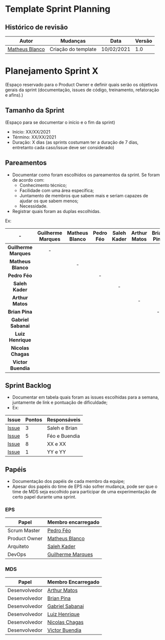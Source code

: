 # Template Sprint Planning

## Histórico de revisão
|Autor|Mudanças|Data|Versão|
|--|--|--|--|
|[Matheus Blanco](https://github.com/MatheusBlanco)|Criação do template|10/02/2021|1.0|

# Planejamento Sprint X

(Espaço reservado para o Product Owner e definir quais serão os objetivos gerais da sprint (documentação, issues de código, treinamento, refatoração e afins).)

## Tamanho da Sprint

(Espaço para se documentar o início e o fim da sprint)

- Início: XX/XX/2021
- Término: XX/XX/2021
- Duração: X dias (as sprints costumam ter a duração de 7 dias, entretanto cada caso/issue deve ser considerado)

## Pareamentos

- Documentar como foram escolhidos os pareamentos da sprint. Se foram de acordo com:
    - Conhecimento técnico;
    - Facilidade com uma área específica;
    - Juntamento de membros que sabem mais e seriam capazes de ajudar os que sabem menos;
    - Necessidade.
- Registrar quais foram as duplas escolhidas.

Ex:

|-|Guilherme Marques|Matheus Blanco| Pedro Féo | Saleh Kader | Arthur Matos|Brian Pina|Gabriel Sabanai| Luiz Henrique|Nicolas Chagas|Victor Buendia|
|:--:|:--:|:--:|:--:|:--:|:--:|:--:|:--:|:--:|:--:|:--:|
|**Guilherme Marques**        |-||||||||||
|**Matheus Blanco**           ||-|||||||||
|**Pedro Féo**                |||-||||||||
|**Saleh Kader**              ||||-|||||||
|**Arthur Matos**             |||||-||||||
|**Brian Pina**               ||||||-|||||
|**Gabriel Sabanai**          |||||||-||||
|**Luiz Henrique**            ||||||||-|||
|**Nicolas Chagas**           |||||||||-||
|**Victor Buendia**           ||||||||||-|

## Sprint Backlog

- Documentar em tabela quais foram as issues escolhidas para a semana, juntamente de link e pontuação de dificuldade;
- Ex:

|Issue|Pontos|Responsáveis|
|--|--|--|
|[Issue](link)|3|Saleh e Brian|
|[Issue](link)|5|Féo e Buendia|
|[Issue](link)|8|XX e XX|
|[Issue](link)|1|YY e YY|

## Papéis

- Documentação dos papéis de cada membro da equipe;
- Apesar dos papéis do time de EPS não sofrer mudança, pode ser que o time de MDS seja escolhido para participar de uma experimentação de certo papel durante uma sprint.

### EPS
|Papel|Membro encarregado|
|--|--|
|Scrum Master|[Pedro Féo](https://github.com/Phe0)|
|Product Owner|[Matheus Blanco](https://github.com/MatheusBlanco)|
|Arquiteto|[Saleh Kader](https://github.com/devsalula)|
|DevOps|[Guilherme Marques](https://github.com/guilhesme23)|

### MDS

|Papel|Membro Encarregado|
|--|--|
|Desenvolvedor|[Arthur Matos](https://github.com/Arthur-Matos)|
|Desenvolvedor|[Brian Pina](https://github.com/DLBrianPina)|
|Desenvolvedor|[Gabriel Sabanai](https://github.com/Sabanai104)|
|Desenvolvedor|[Luiz Henrique](https://github.com/luiz-herique)|
|Desenvolvedor|[Nicolas Chagas](https://github.com/nszchagas)|
|Desenvolvedor|[Victor Buendia](https://github.com/Victor-Buendia)|